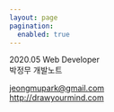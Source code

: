 ```yaml
---
layout: page
pagination:
  enabled: true
---
```

2020.05
Web Developer  
박정무 개발노트 


jeongmupark@gmail.com  
http://drawyourmind.com
